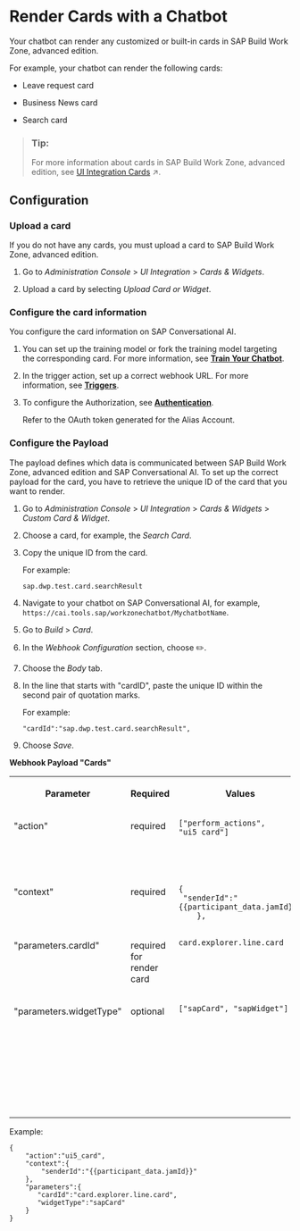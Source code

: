 <!-- loio449a2ba8c06845498b98a6fba949711c -->

<link rel="stylesheet" type="text/css" href="../css/sap-icons.css"/>

# Render Cards with a Chatbot

Your chatbot can render any customized or built-in cards in SAP Build Work Zone, advanced edition.

For example, your chatbot can render the following cards:

-   Leave request card

-   Business News card

-   Search card


> ### Tip:  
> For more information about cards in SAP Build Work Zone, advanced edition, see [UI Integration Cards](https://help.sap.com/viewer/b03c84105ff74f809631e494bd612e83/Cloud/en-US/0bf9adc001e446d7b458aa26f2066c95.html "SAP UI integration cards allow you to show application content from different sources side by side without the user having to switch screens. They contain a certain set of information from an app or page that&apos;s presented to users in a specific context.") :arrow_upper_right:.



<a name="loio449a2ba8c06845498b98a6fba949711c__section_y51_1wq_xkb"/>

## Configuration



### Upload a card

If you do not have any cards, you must upload a card to SAP Build Work Zone, advanced edition.

1.  Go to *Administration Console* \> *UI Integration* \> *Cards & Widgets*.

2.  Upload a card by selecting *Upload Card or Widget*.




### Configure the card information

You configure the card information on SAP Conversational AI.

1.  You can set up the training model or fork the training model targeting the corresponding card. For more information, see [**Train Your Chatbot**](https://help.sap.com/docs/SAP_CONVERSATIONAL_AI/a4522a393d2b4643812b7caadfe90c18/5913277b0cfc444583e426148b14b595.html).

2.  In the trigger action, set up a correct webhook URL. For more information, see [**Triggers**](https://help.sap.com/docs/SAP_CONVERSATIONAL_AI/a4522a393d2b4643812b7caadfe90c18/17c5aedf93944d5392f2a27c6039b378.html).

3.  To configure the Authorization, see [**Authentication**](https://help.sap.com/docs/SAP_CONVERSATIONAL_AI/a4522a393d2b4643812b7caadfe90c18/c2daef7a0bc643ca97e62c891a24de54.html).

    Refer to the OAuth token generated for the Alias Account.




### Configure the Payload

The payload defines which data is communicated between SAP Build Work Zone, advanced edition and SAP Conversational AI. To set up the correct payload for the card, you have to retrieve the unique ID of the card that you want to render.

1.  Go to *Administration Console* \> *UI Integration* \> *Cards & Widgets* \> *Custom Card & Widget*.

2.  Choose a card, for example, the *Search Card*.

3.  Copy the unique ID from the card.

    For example:

    ```
    sap.dwp.test.card.searchResult
    ```

4.  Navigate to your chatbot on SAP Conversational AI, for example, `https://cai.tools.sap/workzonechatbot/MychatbotName`.
5.  Go to *Build* \> *Card*.
6.  In the *Webhook Configuration* section, choose :pencil2:.
7.  Choose the *Body* tab.
8.  In the line that starts with "cardID", paste the unique ID within the second pair of quotation marks.

    For example:

    ```
    "cardId":"sap.dwp.test.card.searchResult",
    ```

9.  Choose *Save*.

**Webhook Payload "Cards"**


<table>
<tr>
<th valign="top">

Parameter



</th>
<th valign="top">

Required



</th>
<th valign="top">

Values



</th>
<th valign="top">

Comments



</th>
</tr>
<tr>
<td valign="top">

"action"



</td>
<td valign="top">

required



</td>
<td valign="top">

```
["perform_actions",  "ui5_card"]
```



</td>
<td valign="top">

For rendering cards, use `ui5_card`.



</td>
</tr>
<tr>
<td valign="top">

"context"



</td>
<td valign="top">

required



</td>
<td valign="top">

```
{
 "senderId":"       {{participant_data.jamId}}"
    },
```



</td>
<td valign="top">

 



</td>
</tr>
<tr>
<td valign="top">

"parameters.cardId"



</td>
<td valign="top">

required for render card



</td>
<td valign="top">

```
card.explorer.line.card 
```



</td>
<td valign="top">

Copied from card information.



</td>
</tr>
<tr>
<td valign="top">

"parameters.widgetType"



</td>
<td valign="top">

optional



</td>
<td valign="top">

```
["sapCard", "sapWidget"]
```



</td>
<td valign="top">

The default is "sapWidget". Depending on the card type, you can use "sapCard" or "sapWidget".



</td>
</tr>
</table>

Example:

```
{
    "action":"ui5_card",
    "context":{
        "senderId":"{{participant_data.jamId}}"
    },
    "parameters":{
       "cardId":"card.explorer.line.card",
       "widgetType":"sapCard"
    }
}
```

